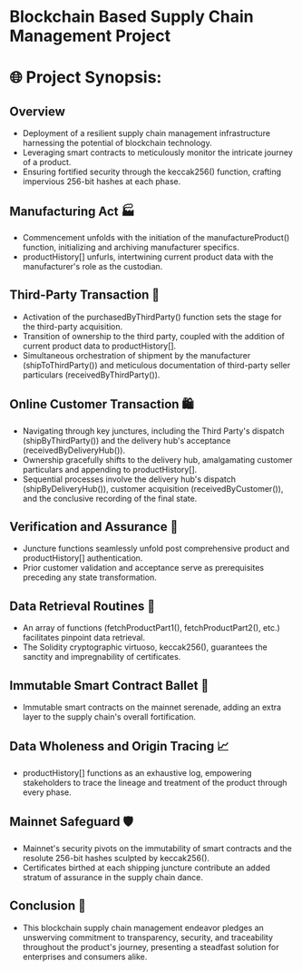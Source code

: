
# Blockchain Based Supply Chain Management Project 

# 🌐 Project Synopsis:
## Overview

- Deployment of a resilient supply chain management infrastructure harnessing the potential of blockchain technology.
- Leveraging smart contracts to meticulously monitor the intricate journey of a product.
- Ensuring fortified security through the keccak256() function, crafting impervious 256-bit hashes at each phase.

## Manufacturing Act 🏭

- Commencement unfolds with the initiation of the manufactureProduct() function, initializing and archiving manufacturer specifics.
- productHistory[] unfurls, intertwining current product data with the manufacturer's role as the custodian.

## Third-Party Transaction 🛒

- Activation of the purchasedByThirdParty() function sets the stage for the third-party acquisition.
- Transition of ownership to the third party, coupled with the addition of current product data to productHistory[].
- Simultaneous orchestration of shipment by the manufacturer (shipToThirdParty()) and meticulous documentation of third-party seller particulars (receivedByThirdParty()).

## Online Customer Transaction 🛍️

- Navigating through key junctures, including the Third Party's dispatch (shipByThirdParty()) and the delivery hub's acceptance (receivedByDeliveryHub()).
- Ownership gracefully shifts to the delivery hub, amalgamating customer particulars and appending to productHistory[].
- Sequential processes involve the delivery hub's dispatch (shipByDeliveryHub()), customer acquisition (receivedByCustomer()), and the conclusive recording of the final state.

## Verification and Assurance 🔐

- Juncture functions seamlessly unfold post comprehensive product and productHistory[] authentication.
- Prior customer validation and acceptance serve as prerequisites preceding any state transformation.

## Data Retrieval Routines 🔗

- An array of functions (fetchProductPart1(), fetchProductPart2(), etc.) facilitates pinpoint data retrieval.
- The Solidity cryptographic virtuoso, keccak256(), guarantees the sanctity and impregnability of certificates.

## Immutable Smart Contract Ballet 🚀

- Immutable smart contracts on the mainnet serenade, adding an extra layer to the supply chain's overall fortification.

## Data Wholeness and Origin Tracing 📈

- productHistory[] functions as an exhaustive log, empowering stakeholders to trace the lineage and treatment of the product through every phase.

## Mainnet Safeguard 🛡️

- Mainnet's security pivots on the immutability of smart contracts and the resolute 256-bit hashes sculpted by keccak256().
- Certificates birthed at each shipping juncture contribute an added stratum of assurance in the supply chain dance.

## Conclusion 🌟

- This blockchain supply chain management endeavor pledges an unswerving commitment to transparency, security, and traceability throughout the product's journey, presenting a steadfast solution for enterprises and consumers alike.

